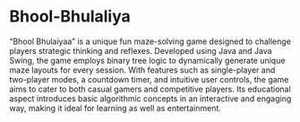# Bhool-Bhulaliya
“Bhool Bhulaiyaa” is a unique fun maze-solving game designed to challenge players strategic thinking and reflexes. Developed using Java and Java Swing, the game employs binary tree logic to dynamically generate unique maze layouts for every session.
With features such as single-player and two-player modes, a countdown timer, and intuitive user controls, the game aims to cater to both casual gamers and competitive players. Its educational aspect introduces basic algorithmic concepts in an interactive and engaging way, making it ideal for learning as well as entertainment.
